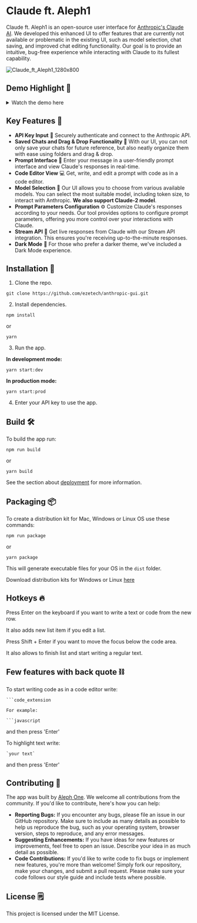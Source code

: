 # Claude ft. Aleph1

Claude ft. Aleph1 is an open-source user interface for [Anthropic's Claude AI](https://www.anthropic.com/). We developed this enhanced UI to offer features that are currently not available or problematic in the existing UI, such as model selection, chat saving, and improved chat editing functionality. Our goal is to provide an intuitive, bug-free experience while interacting with Claude to its fullest capability.

![Claude_ft_Aleph1_1280x800](https://github.com/ezetech/anthropic-gui/assets/134277023/d0d36dc5-d03f-46b2-8699-3a0a99ec7cb0)


## Demo Highlight 🎥

<details>
<summary>Watch the demo here</summary>
  
### Claude ft. Aleph1 Demo
  
https://github.com/ezetech/anthropic-gui/assets/40824065/7eb0f1f1-34b3-4371-b410-77ff1ba5ed22

</details>


## Key Features 🎯

- **API Key Input** 🔑 Securely authenticate and connect to the Anthropic API.
- **Saved Chats and Drag & Drop Functionality** 📁 With our UI, you can not only save your chats for future reference, but also neatly organize them with ease using folders and drag & drop.
- **Prompt Interface** 💬 Enter your message in a user-friendly prompt interface and view Claude's responses in real-time.
- **Code Editor View** 💻 Get, write, and edit a prompt with code as in a code editor.
- **Model Selection** 🤖 Our UI allows you to choose from various available models. You can select the most suitable model, including token size, to interact with Anthropic. **We also support Claude-2 model**.
- **Prompt Parameters Configuration** ⚙️ Customize Claude's responses according to your needs. Our tool provides options to configure prompt parameters, offering you more control over your interactions with Claude.
- **Stream API** 📡 Get live responses from Claude with our Stream API integration. This ensures you're receiving up-to-the-minute responses.
- **Dark Mode** 🌙 For those who prefer a darker theme, we've included a Dark Mode experience.

## Installation 💽

1. Clone the repo.

```
git clone https://github.com/ezetech/anthropic-gui.git
```

2. Install dependencies.

```
npm install
```

or

```
yarn
```

3. Run the app.

**In development mode:**

```
yarn start:dev
```

**In production mode:**

```
yarn start:prod
```

4. Enter your API key to use the app.

## Build 🛠️

To build the app run:


```
npm run build
```
or
```
yarn build
```

See the section about [deployment](https://facebook.github.io/create-react-app/docs/deployment) for more information.


## Packaging 📦

To create a distribution kit for Mac, Windows or Linux OS use these commands:

```
npm run package
```

or

```
yarn package
```

This will generate executable files for your OS in the `dist` folder.

Download distribution kits for Windows or Linux [here](https://github.com/ezetech/anthropic-gui/releases/tag/release)

## Hotkeys 🔥

Press Enter on the keyboard if you want to write a text or code from the new row.

It also adds new list item if you edit a list.

Press Shift + Enter if you want to move the focus below the code area.

It also allows to finish list and start writing a regular text.

## Few features with back quote ⛓️

To start writing code as in a code editor write:

```
```code_extension

For example:

```javascript
```
and then press 'Enter'

To highlight text write:

```
`your text`
```
and then press 'Enter'



## Contributing 🤝

The app was built by [Aleph One](https://aleph1.io/). We welcome all contributions from the community. If you'd like to contribute, here's how you can help:

- **Reporting Bugs:** If you encounter any bugs, please file an issue in our GitHub repository. Make sure to include as many details as possible to help us reproduce the bug, such as your operating system, browser version, steps to reproduce, and any error messages.
- **Suggesting Enhancements:** If you have ideas for new features or improvements, feel free to open an issue. Describe your idea in as much detail as possible.
- **Code Contributions:** If you'd like to write code to fix bugs or implement new features, you're more than welcome! Simply fork our repository, make your changes, and submit a pull request. Please make sure your code follows our style guide and include tests where possible.

## License 🗒️

This project is licensed under the MIT License.
